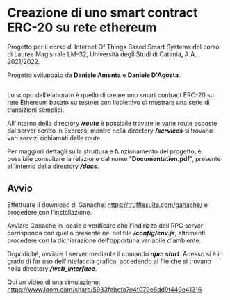# Creazione di uno smart contract ERC-20  su rete ethereum
Progetto per il corso di Internet Of Things Based Smart Systems del corso di Laurea Magistrale LM-32, Università degli Studi di Catania, A.A. 2021/2022.

Progetto sviluppato da **Daniele Amenta** e **Daniele D'Agosta**.

##
Lo scopo dell’elaborato è quello di creare uno smart contract ERC-20 su rete Ethereum basato su testnet con l’obiettivo di mostrare una serie di transizioni semplici.

All'interno della directory __*/route*__ è possibile trovare le varie route esposte dal server scritto in Express, mentre nella directory 
__*/services*__ si trovano i vari servizi richiamati dalle route.

Per maggiori dettagli sulla struttura e funzionamento del progetto, è possibile consultare la relazione dal nome "**Documentation.pdf**", presente all'interno della directory __*/docs*__.

## Avvio
Effettuare il download di Ganache: https://trufflesuite.com/ganache/ e procedere con l'installazione.

Avviare Ganache in locale e verificare che l'indirizzo dell'RPC server corrisponda con quello presente nel nel file __*/config/env.js*__, altrimenti procedere con la dichiarazione dell'opportuna variabile d'ambiente.

Dopodiché, avviare il server mediante il comando __*npm start*__. Adesso si è in grado di far uso dell'intefaccia grafica, accedendo ai file che si trovano nella directory __*/web_interface*__.

Qui un video di una simulazione: https://www.loom.com/share/5933febefa7e4f079e6dd9f449e41316
